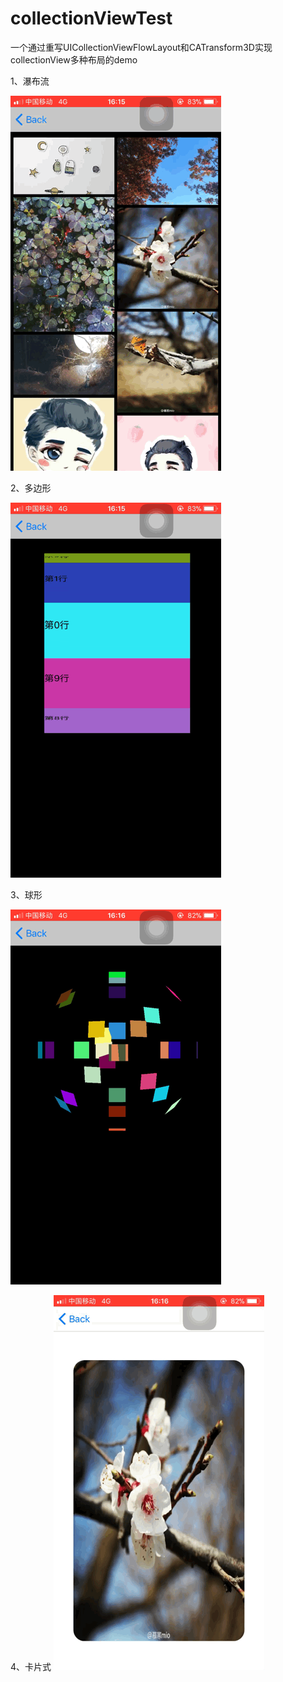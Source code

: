 # collectionViewTest
一个通过重写UICollectionViewFlowLayout和CATransform3D实现collectionView多种布局的demo

1、瀑布流

![瀑布流图片](https://github.com/jiamiaowang/collectionViewTest/blob/master/image/1.GIF)

2、多边形

![多边形图片](https://github.com/jiamiaowang/collectionViewTest/blob/master/image/1%202.GIF)

3、球形

![球形图片](https://github.com/jiamiaowang/collectionViewTest/blob/master/image/1%203.GIF)

4、卡片式
![卡片式图片](https://github.com/jiamiaowang/collectionViewTest/blob/master/image/1%204.GIF)
